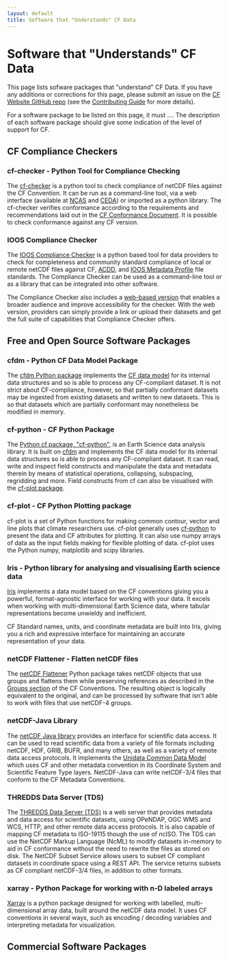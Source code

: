 ```yaml
---
layout: default
title: Software that "Understands" CF Data
---
```


# Software that "Understands" CF Data
This page lists sofware packages that "understand" CF Data.
If you have any additions or corrections for this page,
please submit an issue on the [CF Website GitHub repo][website-repo]
(see the [Contributing Guide][website-contrib] for more details).

For a software package to be listed on this page, it must ....
The description of each software package should give some indication
of the level of support for CF.

[website-repo]: https://github.com/cf-convention/cf-convention.github.io
[website-contrib]: https://github.com/cf-convention/cf-convention.github.io/blob/master/CONTRIBUTING.md

## CF Compliance Checkers

### cf-checker - Python Tool for Compliance Checking
The [cf-checker](https://github.com/breaklink/cedadev/cf-checker) is a python tool to check compliance of netCDF files against the CF Convention.
It can be run as a command-line tool, via a web interface (available at [NCAS](https://github.com/cedadev/cf-checker)
and [CEDA](http://wps-web1.ceda.ac.uk/submit/form?proc_id=CFChecker)) or imported as a python library.
The cf-checker verifies conformance according to the requirements and recommendations laid out in the
[CF Conformance Document](http://cfconventions.org/requirements-and-recommendations.html).
It is possible to check conformance against any CF version.

### IOOS Compliance Checker
The [IOOS Compliance Checker](https://github.com/breaklink/ioos/compliance-checker/)
is a python based tool for data providers to check for completeness
and community standard compliance of local or remote netCDF files against CF,
[ACDD](http://wiki.esipfed.org/index.php/Attribute_Convention_for_Data_Discovery_1-3),
and [IOOS Metadata Profile](https://ioos.github.io/ioos-metadata) file standards.
The Compliance Checker can be used as a command-line tool or as a library
that can be integrated into other software.

The Compliance Checker also includes a [web-based version](https://data.ioos.us/compliance/index.html)
that enables a broader audience and improve accessibility for the checker.
With the web version, providers can simply provide a link or upload their datasets
and get the full suite of capabilities that Compliance Checker offers.

## Free and Open Source Software Packages

### cfdm - Python CF Data Model Package
The [cfdm Python package](https://ncas-cms.github.io/cfdm) implements
the [CF data model](https://doi.org/10.5194/gmd-10-4619-2017)
for its internal data structures and so is able to process any CF-compliant dataset.
It is not strict about CF-compliance, however, so that partially conformant datasets
may be ingested from existing datasets and written to new datasets.
This is so that datasets which are partially conformant may nonetheless be modified in memory.

### cf-python - CF Python Package
The [Python cf package, "cf-python"](https://ncas-cms.github.io/cf-python/breaklink/),
is an Earth Science data analysis library.
It is built on [cfdm](#cfdm---python-cf-data-model-package) and implements the CF data model
for its internal data structures so is able to process any CF-compliant dataset.
It can read, write and inspect field constructs and manipulate the data and metadata therein
by means of statistical operations, collapsing, subspacing, regridding and more.
Field constructs from cf can also be visualised with the [cf-plot package](#cf-plot---cf-python-plotting-package).

### cf-plot - CF Python Plotting package
cf-plot is a set of Python functions for making common contour, vector
and line plots that climate researchers use.
cf-plot generally uses [cf-python](#cf-python---cf-python-package)
to present the data and CF attributes for plotting.
It can also use numpy arrays of data as the input fields
making for flexible plotting of data.
cf-plot uses the Python numpy, matplotlib and scipy libraries.

### Iris - Python library for analysing and visualising Earth science data
[Iris](https://scitools.org.uk/iris/docs/latest/) implements a data model based on the CF conventions
giving you a powerful, format-agnostic interface for working with your data.
It excels when working with multi-dimensional Earth Science data,
where tabular representations become unwieldy and inefficient.

CF Standard names, units, and coordinate metadata are built into Iris,
giving you a rich and expressive interface for maintaining an accurate representation of your data.

### netCDF Flattener - Flatten netCDF files
The [netCDF Flattener](https://gitlab.eumetsat.int/open-source/netcdf-flattener/) Python package takes netCDF objects that use groups and flattens them
while preserving references as described in the [Groups section](http://cfconventions.org/Data/cf-conventions/cf-conventions-1.8/cf-conventions.html#groups)
of the CF Conventions.
The resulting object is logically equivalent to the original, and can be processed by software that isn't able to work with files that use netCDF-4 groups.

### netCDF-Java Library
The [netCDF Java library](https://www.unidata.ucar.edu/software/netcdf-java/) provides an interface for scientific data access.
It can be used to read scientific data from a variety of file formats including netCDF, HDF, GRIB, BUFR, and many others, as well as a variety of remote data access protocols.
It implements the [Unidata Common Data Model](https://docs.unidata.ucar.edu/netcdf-java/current/userguide/common_data_model_overview.html)
which uses CF and other metadata convention in its Coordinate System and Scientific Feature Type layers.
NetCDF-Java can write netCDF-3/4 files that conform to the CF Metadata Conventions.

### THREDDS Data Server (TDS)
The [THREDDS Data Server (TDS)](https://www.unidata.ucar.edu/software/tds/) is a web server that provides metadata and data access for scientific datasets,
using OPeNDAP, OGC WMS and WCS, HTTP, and other remote data access protocols.
It is also capable of mapping CF metadata to ISO-19115 though the use of ncISO.
The TDS can use the NetCDF Markup Language (NcML) to modify datasets in-memory to aid in CF conformance without the need to rewrite the files as stored on disk.
The NetCDF Subset Service allows users to subset CF compliant datasets in coordinate space using a REST API.
The service returns subsets as CF compliant netCDF-3/4 files, in addition to other formats.

### xarray - Python Package for working with n-D labeled arrays
[Xarray](http://xarray.pydata.org/) is a python package designed for working with
labelled, multi-dimensional array data, built around the netCDF data model.
It uses CF conventions in several ways, such as encoding / decoding variables
and interpreting metadata for visualization.

## Commercial Software Packages
